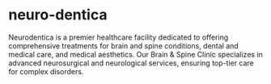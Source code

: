 # neuro-dentica

Neurodentica is a premier healthcare facility dedicated to offering comprehensive treatments for brain and spine conditions, dental and medical care, and medical aesthetics.
Our Brain & Spine Clinic specializes in advanced neurosurgical and neurological services, ensuring top-tier care for complex disorders.
